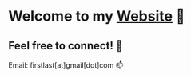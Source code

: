 # Welcome to my [Website](https://lucasdino.github.io/) :penguin:
## Feel free to connect! :wave:
Email: firstlast[at]gmail[dot]com :mailbox: </br>